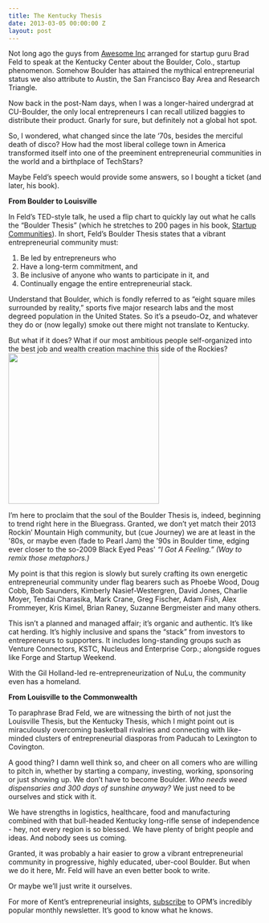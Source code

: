 ```yaml
---
title: The Kentucky Thesis
date: 2013-03-05 00:00:00 Z
layout: post
---
```

 
<p>Not long ago the guys from <a href="http://r20.rs6.net/tn.jsp?e=001cZWWE7aEMZJzu3p-N0ukVNa7-sbUuxxRehVkkeXloWlj7ECkEDRQiJc-hmU82qLn-H839zAujAoBRP2iQkA3Fmprv1WpVw8DtnwgRr3-uGBw7zNZiloih2FLaTY6DhgUR_nOFDUitGPY6woUivndCIrRsuvfrW1YwOjl-iFo6CRrCLjyUkbw_X1vlP8olnHoZ5-JQbB7flsuXmgcz6QZuCihwzB5nCdL5-MrJe_CXLgsNLvwM6xsj7I6_p3-gXy0" target="_blank">Awesome Inc</a> arranged for startup guru Brad Feld to speak at the Kentucky Center about the Boulder, Colo., startup phenomenon. Somehow Boulder has attained the mythical entrepreneurial status we also attribute to Austin, the San Francisco Bay Area and Research Triangle.</p>
<p>Now back in the post-Nam days, when I was a longer-haired undergrad at CU-Boulder, the only local entrepreneurs I can recall utilized baggies to distribute their product. Gnarly for sure, but definitely not a global hot spot.</p>
<p>So, I wondered, what changed since the late &lsquo;70s, besides the merciful death of disco? How had the most liberal college town in America transformed itself into one of the preeminent entrepreneurial communities in the world and a birthplace of TechStars?</p>
<p>Maybe Feld&rsquo;s speech would provide some answers, so I bought a ticket (and later, his book).</p>
<p><strong>From Boulder to Louisville</strong></p>
<p>In Feld&rsquo;s TED-style talk, he used a flip chart to quickly lay out what he calls the &ldquo;Boulder Thesis&rdquo; (which he stretches to 200 pages in his book, <a href="http://r20.rs6.net/tn.jsp?e=001cZWWE7aEMZIql4s60WDDVqBhJHiQOv0Geeu_O6vuFYA9Utn_2rFGPAR28oFu-ZaARKnPUcdJ6EXD_qXo64kXREgE0lFY8Xw0HtgAFkz8DMcaynYOYWCUdQAZXYkARSZ-tX8Z5TmtL2MDoEqzsu6T3lFRSBMRk6lG4Hx_ZKCeC5xoA1N8aZ-JiHOx8Rs_b9QiwIT24On1X-c=" target="_blank">Startup Communities</a>). In short, Feld&rsquo;s Boulder Thesis states that a vibrant entrepreneurial community must:</p>
<ol><li>Be led by entrepreneurs who</li>
<li>Have a long-term commitment, and</li>
<li>Be inclusive of anyone who wants to participate in it, and</li>
<li>Continually engage the entire entrepreneurial stack.</li>
</ol><p>Understand that Boulder, which is fondly referred to as &ldquo;eight square miles surrounded by reality,&rdquo; sports five major research labs and the most degreed population in the United States. So it&rsquo;s a pseudo-Oz, and whatever they do or (now legally) smoke out there might not translate to Kentucky.</p>
<p>But what if it does? What if our most ambitious people self-organized into the best job and wealth creation machine this side of the Rockies?<img alt="" height="300" src="http://ih.constantcontact.com/fs196/1109242059048/img/126.jpg"/></p>
<p>I&rsquo;m here to proclaim that the soul of the Boulder Thesis is, indeed, beginning to trend right here in the Bluegrass. Granted, we don&rsquo;t yet match their 2013 Rockin&rsquo; Mountain High community, but (cue Journey) we are at least in the '80s, or maybe even (fade to Pearl Jam) the '90s in Boulder time, edging ever closer to the so-2009 Black Eyed Peas' <em>&ldquo;I Got A Feeling.&rdquo; (Way to remix those metaphors.)</em></p>
<p>My point is that this region is slowly but surely crafting its own energetic entrepreneurial community under flag bearers such as Phoebe Wood, Doug Cobb, Bob Saunders, Kimberly Nasief-Westergren, David Jones, Charlie Moyer, Tendai Charasika, Mark Crane, Greg Fischer, Adam Fish, Alex Frommeyer, Kris Kimel, Brian Raney, Suzanne Bergmeister and many others.</p>
<p>This isn&rsquo;t a planned and managed affair; it&rsquo;s organic and authentic. It&rsquo;s like cat herding. It&rsquo;s highly inclusive and spans the &ldquo;stack&rdquo; from investors to entrepreneurs to supporters. It includes long-standing groups such as Venture Connectors, KSTC, Nucleus and Enterprise Corp.; alongside rogues like Forge and Startup Weekend.</p>
<p>With the Gil Holland-led re-entrepreneurization of NuLu, the community even has a homeland.</p>
<p><strong>From Louisville to the Commonwealth</strong></p>
<p>To paraphrase Brad Feld, we are witnessing the birth of not just the Louisville Thesis, but the Kentucky Thesis, which I might point out is miraculously overcoming basketball rivalries and connecting with like-minded clusters of entrepreneurial diasporas from Paducah to Lexington to Covington.</p>
<p>A good thing? I damn well think so, and cheer on all comers who are willing to pitch in, whether by starting a company, investing, working, sponsoring or just showing up. We don&rsquo;t have to become Boulder. <em>Who needs weed dispensaries and 300 days of sunshine anyway?</em> We just need to be ourselves and stick with it.</p>
<p>We have strengths in logistics, healthcare, food and manufacturing combined with that bull-headed Kentucky long-rifle sense of independence - hey, not every region is so blessed. We have plenty of bright people and ideas. And nobody sees us coming.</p>
<p>Granted, it was probably a hair easier to grow a vibrant entrepreneurial community in progressive, highly educated, uber-cool Boulder. But when we do it here, Mr. Feld will have an even better book to write.</p>
<p>Or maybe we&rsquo;ll just write it ourselves.</p>
<p>For more of Kent&rsquo;s entrepreneurial insights, <a href="mailto:Mary.Thorsby@opmfinancial.com" target="_blank">subscribe</a> to OPM&rsquo;s incredibly popular monthly newsletter. It&rsquo;s good to know what he knows.</p>
